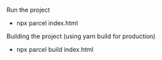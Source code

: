 Run the project
- npx parcel index.html

Building the project (using yarn build for production)
- npx parcel build index.html